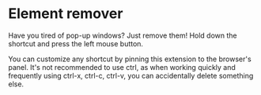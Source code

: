 # Element remover

Have you tired of pop-up windows? Just remove them! Hold down the shortcut and press the left mouse button.

You can customize any shortcut by pinning this extension to the browser's panel. It's not recommended to use ctrl, as when working quickly and frequently using ctrl-x, ctrl-c, ctrl-v, you can accidentally delete something else.
